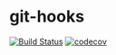 # git-hooks
[![Build Status](https://travis-ci.org/unthreaded/git-hooks.svg?branch=master)](https://travis-ci.org/unthreaded/git-hooks)
[![codecov](https://codecov.io/gh/unthreaded/git-hooks/branch/master/graph/badge.svg)](https://codecov.io/gh/unthreaded/git-hooks)